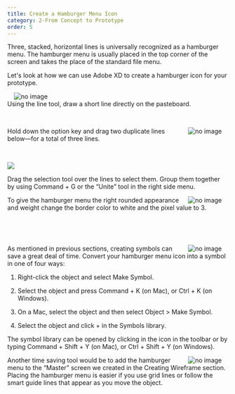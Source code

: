 ```yaml
---
title: Create a Hamburger Menu Icon
category: 2-From Concept to Prototype
order: 5
---
```


Three, stacked, horizontal lines is universally recognized as a hamburger menu. The hamburger menu is usually placed in the top corner of the screen and takes the place of the standard file menu.

Let's look at how we can use Adobe XD to create a hamburger icon for your prototype.  

<img style="padding: 0px 15px; float: left" src="https://iwilfried.github.io/Adobe-XD-eBook/images/XD-H-Icon-01.png
" alt="no image"/>  

&nbsp;   
Using the line tool, draw a short line directly on the pasteboard.  

&nbsp;   

<img style="padding: 0px 15px; float: right" src="https://iwilfried.github.io/Adobe-XD-eBook/images/XD-H-Icon-02.png
" alt="no image"/>Hold down the option key and drag two duplicate lines below—for a total of three lines.  

&nbsp;   

![](https://iwilfried.github.io/Adobe-XD-eBook/images/XD-H-Icon-05.png)  

Drag the selection tool over the lines to select them. Group them together by using Command + G or the “Unite” tool in the right side menu.

<img style="padding: 0px 15px; float: right" src="https://iwilfried.github.io/Adobe-XD-eBook/images/XD-H-Icon-08.png" alt="no image"/>To give the hamburger menu the right rounded appearance and weight change the border color to white and the pixel value to 3.  

&nbsp;   

&nbsp;   

<img style="padding: 0px 15px; float: right" src="https://iwilfried.github.io/Adobe-XD-eBook/images/XD-H-Icon-09.png" alt="no image"/>  

As mentioned in previous sections, creating symbols can save a great deal of time. Convert your hamburger menu icon into a symbol in one of four ways:

1. Right-click the object and select Make Symbol.  

2. Select the object and press Command + K (on Mac), or Ctrl + K (on Windows).  

3. On a Mac, select the object and then select Object > Make Symbol.  

4. Select the object and click + in the Symbols library.  

The symbol library can be opened by clicking in the icon  in the toolbar or by typing Command + Shift + Y (on Mac), or Ctrl + Shift + Y (on Windows).  

<img style="padding: 0px 15px; float: right" src="https://iwilfried.github.io/Adobe-XD-eBook/images/XD-H-Icon-10.png" alt="no image"/>

Another time saving tool would be to add the hamburger menu to the “Master” screen we created in the Creating Wireframe section. Placing the hamburger menu is easier if you use grid lines or follow the smart guide lines that appear as you move the object.  


&nbsp;   

&nbsp;   